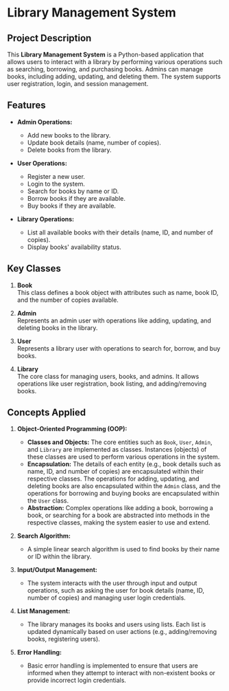 
# Library Management System

## Project Description
This **Library Management System** is a Python-based application that allows users to interact with a library by performing various operations such as searching, borrowing, and purchasing books. Admins can manage books, including adding, updating, and deleting them. The system supports user registration, login, and session management.

## Features
- **Admin Operations:**
  - Add new books to the library.
  - Update book details (name, number of copies).
  - Delete books from the library.
  
- **User Operations:**
  - Register a new user.
  - Login to the system.
  - Search for books by name or ID.
  - Borrow books if they are available.
  - Buy books if they are available.

- **Library Operations:**
  - List all available books with their details (name, ID, and number of copies).
  - Display books' availability status.

## Key Classes
1. **Book**  
   This class defines a book object with attributes such as name, book ID, and the number of copies available.
   
2. **Admin**  
   Represents an admin user with operations like adding, updating, and deleting books in the library.
   
3. **User**  
   Represents a library user with operations to search for, borrow, and buy books.

4. **Library**  
   The core class for managing users, books, and admins. It allows operations like user registration, book listing, and adding/removing books.

## Concepts Applied
1. **Object-Oriented Programming (OOP):**
   - **Classes and Objects:** The core entities such as `Book`, `User`, `Admin`, and `Library` are implemented as classes. Instances (objects) of these classes are used to perform various operations in the system.
   - **Encapsulation:** The details of each entity (e.g., book details such as name, ID, and number of copies) are encapsulated within their respective classes. The operations for adding, updating, and deleting books are also encapsulated within the `Admin` class, and the operations for borrowing and buying books are encapsulated within the `User` class.
   - **Abstraction:** Complex operations like adding a book, borrowing a book, or searching for a book are abstracted into methods in the respective classes, making the system easier to use and extend.

2. **Search Algorithm:**
   - A simple linear search algorithm is used to find books by their name or ID within the library.

3. **Input/Output Management:**
   - The system interacts with the user through input and output operations, such as asking the user for book details (name, ID, number of copies) and managing user login credentials.

4. **List Management:**
   - The library manages its books and users using lists. Each list is updated dynamically based on user actions (e.g., adding/removing books, registering users).

5. **Error Handling:**
   - Basic error handling is implemented to ensure that users are informed when they attempt to interact with non-existent books or provide incorrect login credentials.
